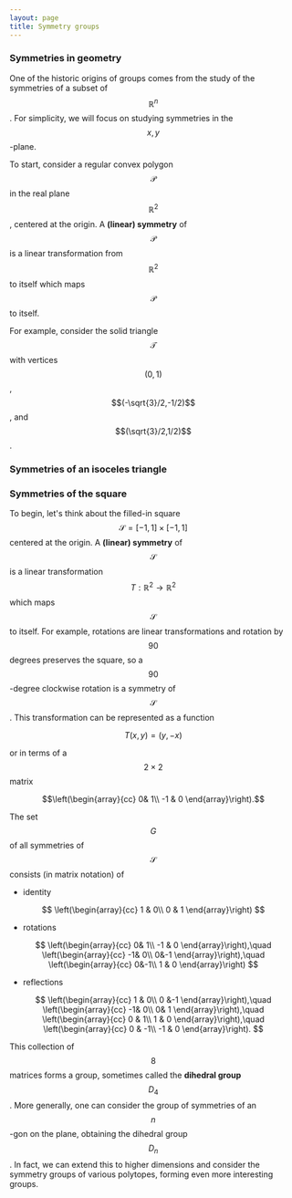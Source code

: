```yaml
---
layout: page
title: Symmetry groups
---
```



### Symmetries in geometry
One of the historic origins of groups comes from the study of the symmetries of a subset of $$\mathbb R^n$$.  For simplicity, we will focus on studying symmetries in the $$x,y$$-plane.

To start, consider a regular convex polygon $$\mathcal P$$ in the real plane $$\mathbb R^2$$, centered at the origin.  A **(linear) symmetry** of $$\mathcal P$$ is a linear transformation from $$\mathbb R^2$$ to itself which maps $$\mathcal P$$ to itself.

For example, consider the solid triangle $$\mathcal T$$ with vertices $$(0,1)$$, $$(-\sqrt{3}/2,-1/2)$$, and $$(\sqrt{3}/2,1/2)$$.


### Symmetries of an isoceles triangle

### Symmetries of the square
To begin, let's think about the filled-in square $$\mathcal S = [-1,1]\times[-1,1]$$ centered at the origin.  A **(linear) symmetry** of $$\mathcal S$$ is a linear transformation $$T: \mathbb R^2\rightarrow\mathbb R^2$$ which maps $$\mathcal S$$ to itself.  For example, rotations are linear transformations and rotation by $$90$$ degrees preserves the square, so a $$90$$-degree clockwise rotation is a symmetry of $$\mathcal S$$.  This transformation can be represented as a function

$$T(x,y) = (y,-x)$$

or in terms of a $$2\times 2$$ matrix

$$\left(\begin{array}{cc}
0& 1\\
-1 & 0
\end{array}\right).$$

The set $$G$$ of all symmetries of $$\mathcal S$$ consists (in matrix notation) of
- identity

$$
\left(\begin{array}{cc}
1 & 0\\
0 & 1
\end{array}\right)
$$

- rotations

$$
\left(\begin{array}{cc}
0& 1\\
-1 & 0
\end{array}\right),\quad
\left(\begin{array}{cc}
-1& 0\\
 0&-1
\end{array}\right),\quad
\left(\begin{array}{cc}
0&-1\\
1 & 0
\end{array}\right)
$$

- reflections

$$
\left(\begin{array}{cc}
1 & 0\\
0 &-1
\end{array}\right),\quad
\left(\begin{array}{cc}
-1& 0\\
 0& 1
\end{array}\right),\quad
\left(\begin{array}{cc}
0 & 1\\
1 & 0
\end{array}\right),\quad
\left(\begin{array}{cc}
 0 & -1\\
-1 & 0
\end{array}\right).
$$

This collection of $$8$$ matrices forms a group, sometimes called the **dihedral group** $$D_4$$.  More generally, one can consider the group of symmetries of an $$n$$-gon on the plane, obtaining the dihedral group $$D_n$$.  In fact, we can extend this to higher dimensions and consider the symmetry groups of various polytopes, forming even more interesting groups.

